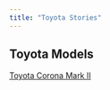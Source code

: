 ```yaml
---
title: "Toyota Stories"
---
```


<h2>Toyota Models</h2>

<ul style="list-style-type: none; padding-left: 0;">
  <li><a href="/toyota/corona-mark-ii/">Toyota Corona Mark II</a></li>
</ul>

